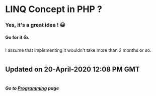 # LINQ Concept in PHP ?

### Yes, it's a great idea ! 😀
#### Go for it 👍.

I assume that implementing it wouldn't take more than 2 months or so.

#
## Updated on 20-April-2020 12:08 PM GMT

#
##### Go to [Programming](/programming/Programming.md#all-the-latest-about-lucas-programming-activities "All the latest about Lucas' software engineering") page
